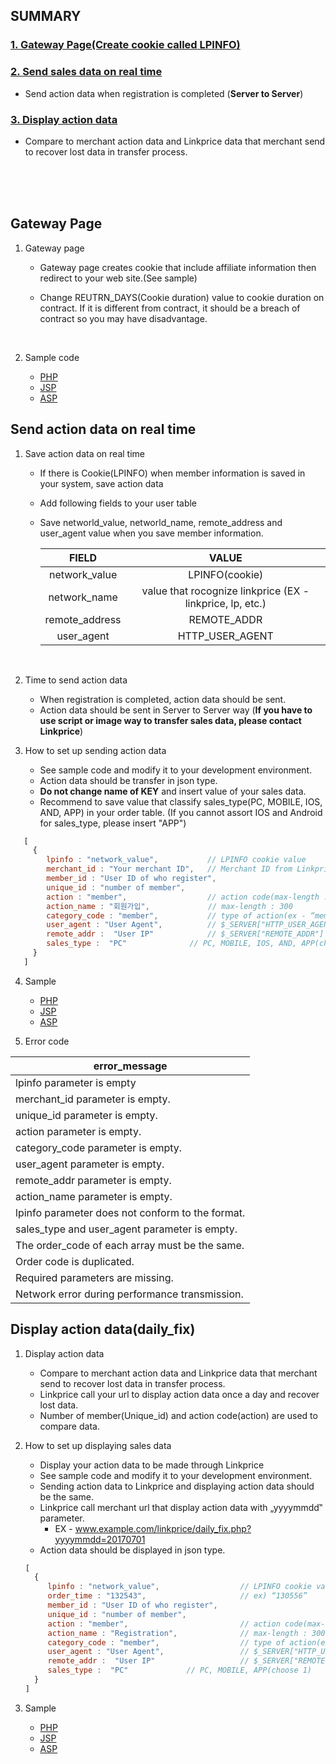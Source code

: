 ## SUMMARY

### [1. Gateway Page(Create cookie called LPINFO)](#landing-page)

### [2. Send sales data on real time](#send-data)

*   Send action data when registration is completed (**Server to Server**)

### [3. Display action data](#daily-fix)

*   Compare to merchant action data and Linkprice data that merchant send to recover
    lost data in transfer process.

<br />
<br />
<br />



## <a name="landing-page"></a>Gateway Page

1.  Gateway page

    *   Gateway page creates cookie that include affiliate information then redirect to your
        web site.(See sample)

    *   Change REUTRN_DAYS(Cookie duration) value to cookie duration on contract. If it is
        different from contract, it should be a breach of contract so you may have
        disadvantage.

        ​

2.  Sample code

    *   [PHP](https://github.com/linkprice/MerchantSetup/blob/master/CPA/PHP/lpfront.php)
    *   [JSP](https://github.com/linkprice/MerchantSetup/blob/master/CPA/PHP/lpfront.jsp)
    *   [ASP](https://github.com/linkprice/MerchantSetup/blob/master/CPA/PHP/lpfront.asp)



## <a name="send-data"></a>Send action data on real time

1. Save action data on real time

    *   If there is Cookie(LPINFO) when member information is saved in your system, save
        action data 

    *   Add following fields to your user table

    *   Save networld_value, networld_name, remote_address and user_agent value when you
        save member information.

        |     FIELD      |                  VALUE                   |
        | :------------: | :--------------------------------------: |
        | network_value  |              LPINFO(cookie)              |
        |  network_name  | value that rocognize linkprice (EX - linkprice, lp, etc.) |
        | remote_address |               REMOTE_ADDR                |
        |   user_agent   |             HTTP_USER_AGENT              |

    ​

2. Time to send action data

    *   When registration is completed, action data should be sent.
    *   Action data should be sent in Server to Server way (**If you have to use script or image way to transfer sales data, please contact Linkprice**)

3. How to set up sending action data

    *   See sample code and modify it to your development environment.
    *   Action data should be transfer in json type.
    *   **Do not change name of KEY** and insert value of your sales data.
    *   Recommend to save value that classify sales_type(PC, MOBILE, IOS, AND, APP) in your order table. (If you cannot assort IOS and Android for sales_type, please insert "APP") 

```javascript
   [
     {
        lpinfo : "network_value",           // LPINFO cookie value
        merchant_id : "Your merchant ID",   // Merchant ID from Linkprice
        member_id : "User ID of who register",	        
        unique_id : "number of member",		        
        action : "member",                  // action code(max-length : 100)
        action_name : "회원가입",             // max-length : 300
        category_code : "member",           // type of action(ex - “member”, “apply”)
        user_agent : "User Agent",          // $_SERVER["HTTP_USER_AGENT"]
        remote_addr :  "User IP"            // $_SERVER["REMOTE_ADDR"]
        sales_type :  "PC"				// PC, MOBILE, IOS, AND, APP(choose 1)          
     }
   ]
```



4.  Sample
    *   [PHP](https://github.com/linkprice/MerchantSetup/blob/master/CPA/PHP/index.php)
    *   [JSP](https://github.com/linkprice/MerchantSetup/blob/master/CPA/JSP/index.jsp)
    *   [ASP](https://github.com/linkprice/MerchantSetup/blob/master/CPA/ASP/index.asp)

5. Error code

| error_message                                    |
| ------------------------------------------------ |
| lpinfo parameter is empty                        |
| merchant_id parameter is empty.                  |
| unique_id parameter is empty.                   |
| action parameter is empty.                 |
| category_code parameter is empty.                |
| user_agent parameter is empty.                   |
| remote_addr parameter is empty.                  |
| action_name parameter is empty.                 |
| lpinfo parameter does not conform to the format. |
| sales_type and user_agent parameter is empty.    |
| The order_code of each array must be the same.   |
| Order code is duplicated.                        |
| Required parameters are missing.                 |
| Network error during performance transmission.   |


## <a name="daily-fix"></a>Display action data(daily_fix)

1.  Display action data

    *   Compare to merchant action data and Linkprice data that merchant send to
        recover lost data in transfer process.
    *   Linkprice call your url to display action data once a day and recover lost data.
    *   Number of member(Unique_id) and action code(action) are used to compare data.

2. How to set up displaying sales data

    *   Display your action data to be made through Linkprice
    *   See sample code and modify it to your development environment.
    *   Sending action data to Linkprice and displaying action data should be the same.
    *   Linkprice call merchant url that display action data with „yyyymmdd‟ parameter.
        *   EX -  www.example.com/linkprice/daily_fix.php?yyyymmdd=20170701
    *   Action data should be displayed in json type.

    ```javascript
    [
      {
         lpinfo : "network_value",                  // LPINFO cookie value
         order_time : "132543",                     // ex) “130556”
         member_id : "User ID of who register",	        
         unique_id : "number of member",		
         action : "member",                         // action code(max-length : 100)
         action_name : "Registration",              // max-length : 300
         category_code : "member",                  // type of action(ex – “member”, “apply”)
         user_agent : "User Agent",                 // $_SERVER["HTTP_USER_AGENT"]
         remote_addr :  "User IP"                   // $_SERVER["REMOTE_ADDR"]
         sales_type :  "PC"				// PC, MOBILE, APP(choose 1)       
      }
    ]
    ```

    

3.  Sample

    *   [PHP](https://github.com/linkprice/MerchantSetup/blob/master/CPA/PHP/daily_fix.php)
    *   [JSP](https://github.com/linkprice/MerchantSetup/blob/master/CPA/JSP/daily_fix.jsp)
    *   [ASP](https://github.com/linkprice/MerchantSetup/blob/master/CPA/JSP/daily_fix.asp)

    ​

